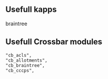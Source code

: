 ## Usefull kapps

braintree

## Usefull Crossbar modules

```
"cb_acls",
"cb_allotments",
"cb_braintree",
"cb_cccps",
```
